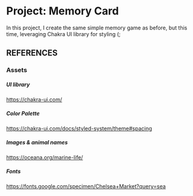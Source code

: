 # Project: Memory Card

In this project, I create the same simple memory game as before, but this time, leveraging Chakra UI library for styling (;

## REFERENCES

### Assets

##### UI library

https://chakra-ui.com/

##### Color Palette

https://chakra-ui.com/docs/styled-system/theme#spacing

##### Images & animal names

https://oceana.org/marine-life/ <br/>

##### Fonts

https://fonts.google.com/specimen/Chelsea+Market?query=sea
